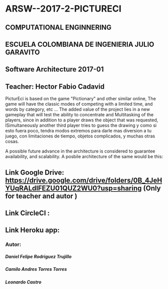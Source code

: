 # ARSW--2017-2-PICTURECI


## COMPUTATIONAL ENGINNERING ##


## ESCUELA COLOMBIANA DE INGENIERIA JULIO GARAVITO 

## Software Architecture 2017-01
## Teacher: Hector Fabio Cadavid 

PicturEci is based on the game "Pictionary" and other similar online,
The game will have the classic modes of competing with a limited time, and words by category, etc ...
The added value of the project lies in a new gameplay that will test the ability to concentrate and
Multitasking of the players, since in addition to a player draws the object that was requested,
ISimultaneously another third player tries to guess the drawing
y como si esto fuera poco, tendra modos extremos para darle mas diversion a tu juego, con limitaciones de tiempo, objetos complicados, y muchas otras cosas.


A possible future advance in the architecture is considered to guarantee availability, and scalability. A posbile architecture of the same would be this:  


  
## Link Google Drive: https://drive.google.com/drive/folders/0B_4JeHYUqRALdlFEZU01QUZ2WU0?usp=sharing (Only for teacher and autor )

## Link CircleCI : 

## Link Heroku app: 
  
### Autor:
##### Daniel Felipe Rodriguez Trujillo
##### Camilo Andres Torres Torres
##### Leonardo Castro
